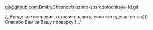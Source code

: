 git@github.com:DmitryChesnov/slozhno-sosredotochitsya-fd.git

/_ Вроде все исправил, готов исправить, если что сделал не так))) Спасибо Вам за Вашу проверку!! _/
